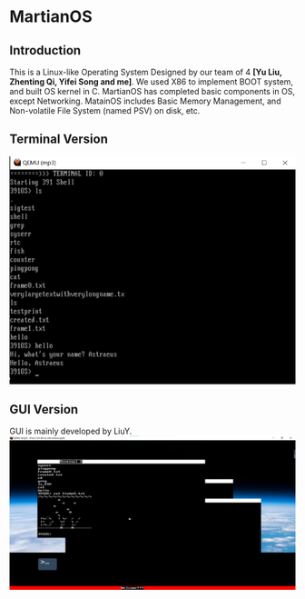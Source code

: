 # MartianOS
## Introduction
This is a Linux-like Operating System Designed by our team of 4 **[Yu Liu, Zhenting Qi, Yifei Song and me]**. We used X86 to implement BOOT system, and built OS kernel in C. MartianOS has completed basic components in OS, except Networking. MatainOS includes Basic Memory Management, and Non-volatile File System (named PSV) on disk, etc.

## Terminal Version
![Example Image](MartianOS_Terminal.png)

## GUI Version
GUI is mainly developed by LiuY.
![Example Image](MartianOS_GUI.png)

